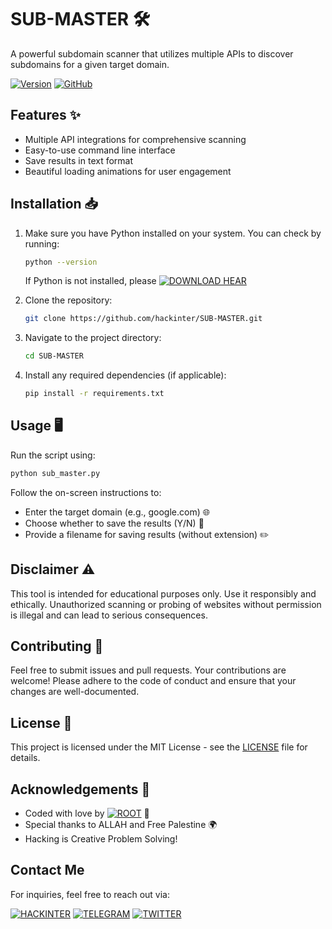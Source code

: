 # SUB-MASTER 🛠️

A powerful subdomain scanner that utilizes multiple APIs to discover subdomains for a given target domain. 

[![Version](https://img.shields.io/badge/Version-1.0.0-blue.svg)](https://github.com/hackinter/Archer/releases)
[![GitHub](https://img.shields.io/badge/GITHUB-HACKINTER-red.svg)](https://github.com/hackinter)

## Features ✨
- Multiple API integrations for comprehensive scanning
- Easy-to-use command line interface
- Save results in text format
- Beautiful loading animations for user engagement

## Installation 📥
1. Make sure you have Python installed on your system. You can check by running:
   ```bash
   python --version
   ```
   If Python is not installed, please [![DOWNLOAD HEAR](https://img.shields.io/badge/PYTHON-DOWNLOAD-blue.svg)](https://www.python.org/downloads/)

2. Clone the repository:
   ```bash
   git clone https://github.com/hackinter/SUB-MASTER.git
   ```

3. Navigate to the project directory:
   ```bash
   cd SUB-MASTER
   ```

4. Install any required dependencies (if applicable):
   ```bash
   pip install -r requirements.txt
   ```

## Usage 🖥️
Run the script using:
```bash
python sub_master.py
```
Follow the on-screen instructions to:
- Enter the target domain (e.g., google.com) 🌐
- Choose whether to save the results (Y/N) 💾
- Provide a filename for saving results (without extension) ✏️

## Disclaimer ⚠️
This tool is intended for educational purposes only. Use it responsibly and ethically. Unauthorized scanning or probing of websites without permission is illegal and can lead to serious consequences.

## Contributing 🤝
Feel free to submit issues and pull requests. Your contributions are welcome! Please adhere to the code of conduct and ensure that your changes are well-documented.

## License 📜
This project is licensed under the MIT License - see the [LICENSE](LICENSE) file for details.

## Acknowledgements 🙏
- Coded with love by [![ROOT](https://img.shields.io/badge/ROOT-ANONYMIZER-Black.svg)](https://github.com.hackinter) 💖
- Special thanks to ALLAH and Free Palestine 🌍
- Hacking is Creative Problem Solving!

## Contact Me

For inquiries, feel free to reach out via:

[![HACKINTER](https://img.shields.io/badge/HACKINTER-MAIL-red.svg)](mailto:ceh.ec.counselor147@gmail.com) 
[![TELEGRAM](https://img.shields.io/badge/HACKINTER-T.ME-blue.svg)](https://t.me/chat_with_hackinter_bot)
[![TWITTER](https://img.shields.io/badge/HACKINTER-TWITTER-gry.svg)](https://x.com/_anonix_z)
